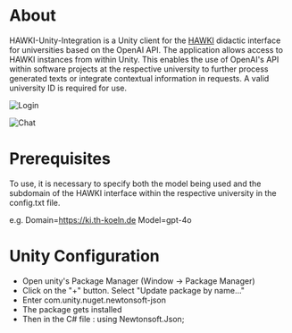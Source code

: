 # About
HAWKI-Unity-Integration is a Unity client for the [HAWKI](https://github.com/HAWK-Digital-Environments/HAWKI) didactic interface for universities based on the OpenAI API.
The application allows access to HAWKI instances from within Unity. This enables the use of OpenAI's API within software projects at the respective university to further process generated texts or integrate contextual information in requests. A valid university ID is required for use.

![Login](https://github.com/user-attachments/assets/8c7edf35-6f58-4a24-b098-6608fa5dd738)


![Chat](https://github.com/user-attachments/assets/d09003e9-96ad-4933-95bb-e92f1da8873d)


# Prerequisites
To use, it is necessary to specify both the model being used and the subdomain of the HAWKI interface within the respective university in the config.txt file.

e.g.
Domain=https://ki.th-koeln.de
Model=gpt-4o


# Unity Configuration


- Open unity's Package Manager (Window -> Package Manager)
- Click on the "+" button. Select "Update package by name..."
- Enter com.unity.nuget.newtonsoft-json
- The package gets installed
- Then in the C# file : using Newtonsoft.Json;
